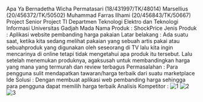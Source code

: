 Apa Ya
Bernadetha Wicha Permatasari (18/431997/TK/48014)
Marsellius (20/456372/TK/50502)
Muhammad Farras Ilhami (20/456843/TK/50667)
Project Senior Project TI
Departmen Teknologi Elektro dan Teknologi Informasi 
Universitas Gadjah Mada
Nama Produk : ShockPrice
Jenis Produk : Aplikasi website pembanding harga pakaian
Latar belakang : Ada suatu saat, ketika kita sedang melihat pakaian yang sebuah artis pakai atau sebuahproduk yang digunakan oleh seseorang di TV lalu kita ingin mencarinya di online tetapi tidak mengetahui apa produk itu tersebut. Lalu setelah menemukan produknya, agaksusah untuk membandingkan harga yang mana yang termurah dan review terbagus
Permasalahan : Para pengguna sulit mendapatkan tawaran/harga terbaik dari suatu marketplace
Ide Solusi : Dengan membuat aplikasi web pembanding harga sehingga para pengguna dapat memilih harga terbaik 
Analisis Kompetitor :
![1](https://user-images.githubusercontent.com/114979715/222941123-e6e4c55a-d6b4-4917-9224-6457643b42c5.png)
![2](https://user-images.githubusercontent.com/114979715/222941129-3c304f57-fad5-4039-9339-110e33dd0e13.png)
![3](https://user-images.githubusercontent.com/114979715/222941131-7af784a1-5a8d-4bf5-81c1-9d9be64e5287.png)
